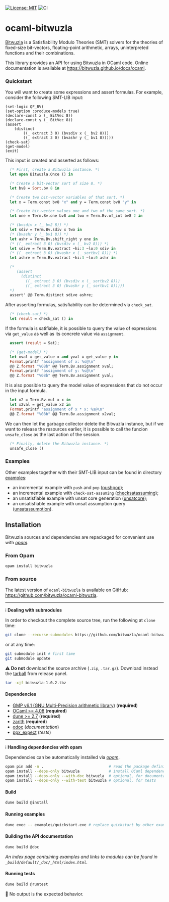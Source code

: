 [![License: MIT](https://img.shields.io/badge/License-MIT-yellow.svg)](https://opensource.org/licenses/MIT)
![CI](https://github.com/bitwuzla/ocaml-bitwuzla/workflows/CI/badge.svg)

# ocaml-bitwuzla

[Bitwuzla](https://bitwuzla.github.io) is a Satisfiability Modulo Theories
(SMT) solvers for the theories of fixed-size bit-vectors, floating-point
arithmetic, arrays, uninterpreted functions and their combinations.

This library provides an API for using Bitwuzla in OCaml code.
Online documentation is available at
https://bitwuzla.github.io/docs/ocaml.

### Quickstart

You will want to create some expressions and assert formulas.
For example, consider the following SMT-LIB input:

```smt2
(set-logic QF_BV)
(set-option :produce-models true)
(declare-const x (_ BitVec 8))
(declare-const y (_ BitVec 8))
(assert
    (distinct
        ((_ extract 3 0) (bvsdiv x (_ bv2 8)))
        ((_ extract 3 0) (bvashr y (_ bv1 8)))))
(check-sat)
(get-model)
(exit)
```

This input is created and asserted as follows:

```ocaml
  (* First, create a Bitwuzla instance. *)
  let open Bitwuzla.Once () in

  (* Create a bit-vector sort of size 8. *)
  let bv8 = Sort.bv 8 in

  (* Create two bit-vector variables of that sort. *)
  let x = Term.const bv8 "x" and y = Term.const bv8 "y" in

  (* Create bit-vector values one and two of the same sort. *)
  let one = Term.Bv.one bv8 and two = Term.Bv.of_int bv8 2 in

  (* (bvsdiv x (_ bv2 8)) *)
  let sdiv = Term.Bv.sdiv x two in
  (* (bvashr y (_ bv1 8)) *)
  let ashr = Term.Bv.shift_right y one in
  (* ((_ extract 3 0) (bvsdiv x (_ bv2 8))) *)
  let sdive = Term.Bv.extract ~hi:3 ~lo:0 sdiv in
  (* ((_ extract 3 0) (bvashr x (_ sortbv1 8))) *)
  let ashre = Term.Bv.extract ~hi:3 ~lo:0 ashr in

  (*
     (assert
       (distinct
         ((_ extract 3 0) (bvsdiv x (_ sortbv2 8)))
         ((_ extract 3 0) (bvashr y (_ sortbv1 8)))))
  *)
  assert' @@ Term.distinct sdive ashre;
```

After asserting formulas, satisfiability can be determined via
`check_sat`.

```ocaml
  (* (check-sat) *)
  let result = check_sat () in
```

If the formula is satifiable, it is possible to query the value
of expressions via `get_value` as well as its concrete value
via `assignment`.

```ocaml
  assert (result = Sat);

  (* (get-model) *)
  let xval = get_value x and yval = get_value y in
  Format.printf "assignment of x: %s@\n"
  @@ Z.format "%08b" @@ Term.Bv.assignment xval;
  Format.printf "assignment of y: %s@\n"
  @@ Z.format "%08b" @@ Term.Bv.assignment yval;
```

It is also possible to query the model value of expressions that do not
occur in the input formula.

```ocaml
  let x2 = Term.Bv.mul x x in
  let x2val = get_value x2 in
  Format.printf "assignment of x * x: %s@\n"
  @@ Z.format "%08b" @@ Term.Bv.assignment x2val;
```

We can then let the garbage collector delete the Bitwuzla instance,
but if we want to release the resources earlier, it is possible to
call the funcion `unsafe_close` as the last action of the session.

```ocaml
  (* Finally, delete the Bitwuzla instance. *)
  unsafe_close ()
```

### Examples

Other examples together with their SMT-LIB input can be found in directory
[examples](https://github.com/bitwuzla/ocaml-bitwuzla/tree/master/examples):
- an incremental example with `push` and `pop`
([pushpop](https://github.com/bitwuzla/ocaml-bitwuzla/tree/master/examples/pushpop.ml));
- an incremental example with `check-sat-assuming`
([checksatassuming](https://github.com/bitwuzla/ocaml-bitwuzla/tree/master/examples/checksatassuming.ml));
- an unsatisfiable example with unsat core generation
([unsatcore](https://github.com/bitwuzla/ocaml-bitwuzla/tree/master/examples/unsatcore.ml));
- an unsatisfiable example with unsat assumption query
([unsatassumption](https://github.com/bitwuzla/ocaml-bitwuzla/tree/master/examples/unsatassumption.ml)).

## Installation

Bitwuzla sources and dependencies are repackaged for convenient use
with [*opam*](https://opam.ocaml.org/).

### From Opam

```bash
opam install bitwuzla
```

### From source

The latest version of `ocaml-bitwuzla` is available on GitHub:
https://github.com/bitwuzla/ocaml-bitwuzla.

---
:information_source: **Dealing with submodules**

In order to checkout the complete source tree,
run the following at `clone` time:
```bash
git clone --recurse-submodules https://github.com/bitwuzla/ocaml-bitwuzla.git
```
or at any time:
```bash
git submodule init # first time
git submodule update
```

:warning: **Do not** download the source archive (`.zip`, `.tar.gz`).
Download instead the
[tarball](https://github.com/bitwuzla/ocaml-bitwuzla/releases/download/1.0.2/bitwuzla-1.0.2.tbz) from release panel.
```bash
tar -xjf bitwuzla-1.0.2.tbz
```

#### Dependencies

- [GMP v6.1 (GNU Multi-Precision arithmetic library)](https://gmplib.org)
  (**required**)
- [OCaml >= 4.08](https://github.com/ocaml/ocaml) (**required**)
- [dune >= 2.7](https://github.com/ocaml/dune) (**required**)
- [zarith](https://github.com/ocaml/Zarith) (**required**)
- [odoc](https://github.com/ocaml/odoc) (*documentation*)
- [ppx_expect](https://github.com/janestreet/ppx_expect) (*tests*)

---
:information_source: **Handling dependencies with opam**

Dependencies can be automatically installed via
[*opam*](https://opam.ocaml.org/doc/Install.html).

```bash
opam pin add -n .                             # read the package definition
opam install --deps-only bitwuzla             # install OCaml dependencies
opam install --deps-only --with-doc bitwuzla  # optional, for documentation
opam install --deps-only --with-test bitwuzla # optional, for tests
```

#### Build

```bash
dune build @install
```

#### Running examples

```bash
dune exec -- examples/quickstart.exe # replace quickstart by other examples
```

#### Building the API documentation

```bash
dune build @doc
```
*An index page containing examples and links to modules can be found in
`_build/default/_doc/_html/index.html`.*

#### Running tests

```bash
dune build @runtest
```

:memo: No output is the expected behavior.
